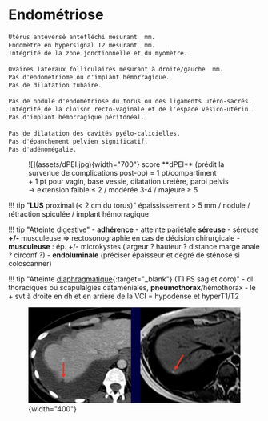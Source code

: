 # Endométriose  

```
Utérus antéversé antéfléchi mesurant  mm.
Endomètre en hypersignal T2 mesurant  mm.
Intégrité de la zone jonctionnelle et du myomètre.

Ovaires latéraux folliculaires mesurant à droite/gauche  mm.
Pas d'endométriome ou d'implant hémorragique.
Pas de dilatation tubaire.

Pas de nodule d'endométriose du torus ou des ligaments utéro-sacrés.
Intégrité de la cloison recto-vaginale et de l'espace vésico-utérin.
Pas d'implant hémorragique péritonéal.

Pas de dilatation des cavités pyélo-calicielles.
Pas d'épanchement pelvien significatif.
Pas d'adénomégalie.
```

<figure markdown="span">
    ![](assets/dPEI.jpg){width="700"}
    score **dPEI** (prédit la survenue de complications post-op) = 1 pt/compartiment 
    </br>+ 1 pt pour vagin, base vessie, dilatation uretère, paroi pelvis
    </br>→ extension faible ≤ 2 / modérée 3-4 / majeure ≥ 5
</figure>

!!! tip "**LUS** proximal (< 2 cm du torus)"
    épaississement > 5 mm / nodule / rétraction spiculée / implant hémorragique

!!! tip "Atteinte digestive"
    - **adhérence**
    - atteinte pariétale **séreuse**
    - séreuse **+/-** musculeuse => rectosonographie en cas de décision chirurgicale
    - **musculeuse** : ép. +/- microkystes (largeur ? hauteur ? distance marge anale ? circonf ?)
    - **endoluminale** (préciser épaisseur et degré de sténose si coloscanner)

!!! tip "Atteinte [diaphragmatique](https://services.medicalcongress.online/congress/Medias/2012/JFR2012-Posters/c1e19078-c57c-4f2d-bc40-5534e9a9e884/pdf/poster.pdf){:target="_blank"} (T1 FS sag et coro)"
    - dl thoraciques ou scapulalgies cataméniales, **pneumothorax**/hémothorax
    - le + svt à droite en dh et en arrière de la VCI = hypodense et hyperT1/T2
    <figure markdown="span">
        ![](assets/diaphEPP.jpg){width="400"}
    </figure>